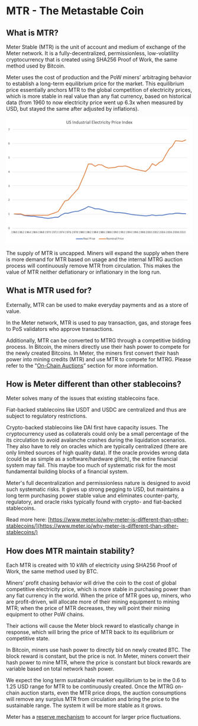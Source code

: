 # MTR - The Metastable Coin

## What is MTR?

Meter Stable \(MTR\) is the unit of account and medium of exchange of the Meter network. It is a fully-decentralized, permissionless, low-volatility cryptocurrency that is created using SHA256 Proof of Work, the same method used by Bitcoin. 

Meter uses the cost of production and the PoW miners’ arbitraging behavior to establish a long-term equilibrium price for the market. This equilibrium price essentially anchors MTR to the global competition of electricity prices, which is more stable in real value than any fiat currency, based on historical data \(from 1960 to now electricity price went up 6.3x when measured by USD, but stayed the same after adjusted by inflations\).

![US Electricity Price Measured by USD vs Adjust for Inflations](.gitbook/assets/image%20%282%29.png)

The supply of MTR is uncapped.  Miners will expand the supply when there is more demand for MTR based on usage and the internal MTRG auction process will continuously remove MTR from circulation. This makes the value of MTR neither deflationary or inflationary in the long run.

## What is MTR used for?

Externally, MTR can be used to make everyday payments and as a store of value. 

In the Meter network, MTR is used to pay transaction, gas, and storage fees to PoS validators who approve transactions.

Additionally, MTR can be converted to MTRG through a competitive bidding process. In Bitcoin, the miners directly use their hash power to compete for the newly created Bitcoins. In Meter, the miners first convert their hash power into mining credits \(MTR\) and use MTR to compete for MTRG.  Please refer to the "[On-Chain Auctions](on-chain-auctions.md)” section for more information.

## How is Meter different than other stablecoins?

Meter solves many of the issues that existing stablecoins face. 

Fiat-backed stablecoins like USDT and USDC are centralized and thus are subject to regulatory restrictions. 

Crypto-backed stablecoins like DAI first have capacity issues.  The cryptocurrency used as collaterals could only be a small percentage of the its circulation to avoid avalanche crashes during the liquidation scenarios.   They also have to rely on oracles which are typically centralized \(there are only limited sources of high quality data\).  If the oracle provides wrong data \(could be as simple as a software/hardware glitch\), the entire financial system may fail.  This maybe too much of systematic risk for the most fundamental building blocks of a financial system. 

Meter's full decentralization and permissionless nature is designed to avoid such systematic risks. It gives up strong pegging to USD, but maintains a long term purchasing power stable value and eliminates counter-party, regulatory, and oracle risks typically found with crypto- and fiat-backed stablecoins.

Read more here: [https://www.meter.io/why-meter-is-different-than-other-stablecoins/](https://www.meter.io/why-meter-is-different-than-other-stablecoins/)

## How does MTR maintain stability?

Each MTR is created with 10 kWh of electricity using SHA256 Proof of Work, the same method used by BTC. 

Miners’ profit chasing behavior will drive the coin to the cost of global competitive electricity price, which is more stable in purchasing power than any fiat currency in the world. When the price of MTR goes up, miners, who are profit-driven, will allocate more of their mining equipment to mining MTR; when the price of MTR decreases, they will point their mining equipment to other PoW chains. 

Their actions will cause the Meter block reward to elastically change in response, which will bring the price of MTR back to its equilibrium or competitive state. 

In Bitcoin, miners use hash power to directly bid on newly created BTC. The block reward is constant, but the price is not. In Meter, miners convert their hash power to mine MTR, where the price is constant but block rewards are variable based on total network hash power. 

We expect the long term sustainable market equilibrium to be in the 0.6 to 1.25 USD range for MTR to be continuously created.  Once the MTRG on-chain auction starts, even the MTR price drops, the auction consumptions will remove any surplus MTR from circulation and bring the price to the sustainable range. The system it will be more stable as it grows. 

Meter has a [reserve mechanism](the-meter-reserve.md) to account for larger price fluctuations.

